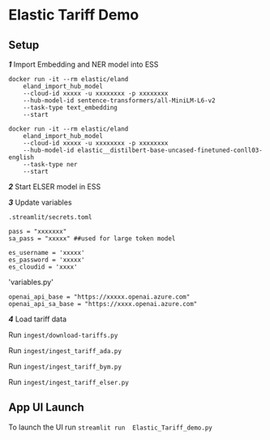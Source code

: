 # Elastic Tariff Demo


## Setup

***1*** Import Embedding and NER model into ESS
```commandline
docker run -it --rm elastic/eland
    eland_import_hub_model
    --cloud-id xxxxx -u xxxxxxxx -p xxxxxxxx
    --hub-model-id sentence-transformers/all-MiniLM-L6-v2
    --task-type text_embedding
    --start
```

```commandline
docker run -it --rm elastic/eland
    eland_import_hub_model
    --cloud-id xxxxx -u xxxxxxxx -p xxxxxxxx
    --hub-model-id elastic__distilbert-base-uncased-finetuned-conll03-english
    --task-type ner
    --start
```
***2*** Start ELSER model in ESS


***3*** Update variables

`.streamlit/secrets.toml`
```
pass = "xxxxxxx"
sa_pass = "xxxxx" ##used for large token model

es_username = 'xxxxx'
es_password = 'xxxxx'
es_cloudid = 'xxxx'
```


'variables.py'
```commandline
openai_api_base = "https://xxxxx.openai.azure.com"
openai_api_sa_base = "https://xxxx.openai.azure.com"
```

***4*** Load tariff data

Run `ingest/download-tariffs.py`

Run `ingest/ingest_tariff_ada.py`

Run `ingest/ingest_tariff_bym.py`

Run `ingest/ingest_tariff_elser.py`



## App UI Launch
To launch the UI run
`streamlit run  Elastic_Tariff_demo.py`
